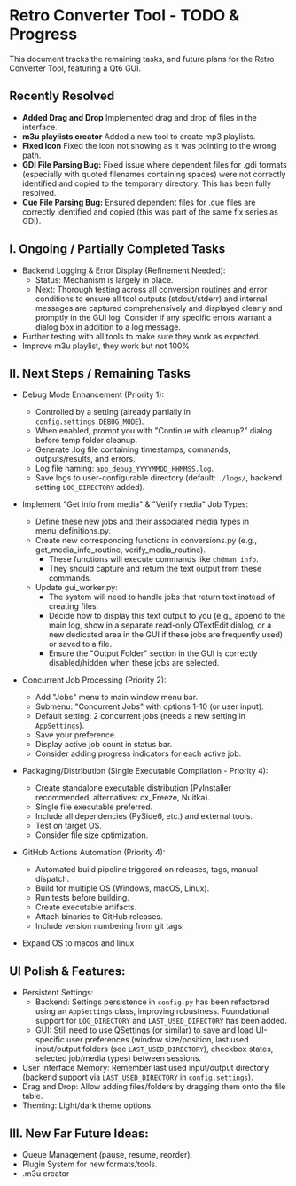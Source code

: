 # Retro Converter Tool - TODO & Progress
This document tracks the remaining tasks, and future plans for the Retro Converter Tool, featuring a Qt6 GUI.

## Recently Resolved
*   **Added Drag and Drop** Implemented drag and drop of files in the interface.
*   **m3u playlists creator** Added a new tool to create mp3 playlists.
*   **Fixed Icon** Fixed the icon not showing as it was pointing to the wrong path.
*   **GDI File Parsing Bug:** Fixed issue where dependent files for .gdi formats (especially with quoted filenames containing spaces) were not correctly identified and copied to the temporary directory. This has been fully resolved.
*   **Cue File Parsing Bug:** Ensured dependent files for .cue files are correctly identified and copied (this was part of the same fix series as GDI).

## I. Ongoing / Partially Completed Tasks
+ Backend Logging & Error Display (Refinement Needed):
    + Status: Mechanism is largely in place.
    + Next: Thorough testing across all conversion routines and error conditions to ensure all tool outputs (stdout/stderr) and internal messages are captured comprehensively and displayed clearly and promptly in the GUI log. Consider if any specific errors warrant a dialog box in addition to a log message.
+ Further testing with all tools to make sure they work as expected.
+ Improve m3u playlist, they work but not 100%

## II. Next Steps / Remaining Tasks

+ Debug Mode Enhancement (Priority 1):
    + Controlled by a setting (already partially in `config.settings.DEBUG_MODE`).
    + When enabled, prompt you with "Continue with cleanup?" dialog before temp folder cleanup.
    + Generate .log file containing timestamps, commands, outputs/results, and errors.
    + Log file naming: `app_debug_YYYYMMDD_HHMMSS.log`.
    + Save logs to user-configurable directory (default: `./logs/`, backend setting `LOG_DIRECTORY` added).

+ Implement "Get info from media" & "Verify media" Job Types:
    + Define these new jobs and their associated media types in menu_definitions.py.
    + Create new corresponding functions in conversions.py (e.g., get_media_info_routine, verify_media_routine).
        + These functions will execute commands like `chdman info`.
        + They should capture and return the text output from these commands.
    + Update gui_worker.py:
        + The system will need to handle jobs that return text instead of creating files.
        + Decide how to display this text output to you (e.g., append to the main log, show in a separate read-only QTextEdit dialog, or a new dedicated area in the GUI if these jobs are frequently used) or saved to a file.
        + Ensure the "Output Folder" section in the GUI is correctly disabled/hidden when these jobs are selected.

+ Concurrent Job Processing (Priority 2):
    + Add "Jobs" menu to main window menu bar.
    + Submenu: "Concurrent Jobs" with options 1-10 (or user input).
    + Default setting: 2 concurrent jobs (needs a new setting in `AppSettings`).
    + Save your preference.
    + Display active job count in status bar.
    + Consider adding progress indicators for each active job.

+ Packaging/Distribution (Single Executable Compilation - Priority 4):
    + Create standalone executable distribution (PyInstaller recommended, alternatives: cx_Freeze, Nuitka).
    + Single file executable preferred.
    + Include all dependencies (PySide6, etc.) and external tools.
    + Test on target OS.
    + Consider file size optimization.

+ GitHub Actions Automation (Priority 4):
    + Automated build pipeline triggered on releases, tags, manual dispatch.
    + Build for multiple OS (Windows, macOS, Linux).
    + Run tests before building.
    + Create executable artifacts.
    + Attach binaries to GitHub releases.
    + Include version numbering from git tags.

+ Expand OS to macos and linux

## UI Polish & Features:
+ Persistent Settings:
    + Backend: Settings persistence in `config.py` has been refactored using an `AppSettings` class, improving robustness. Foundational support for `LOG_DIRECTORY` and `LAST_USED_DIRECTORY` has been added.
    + GUI: Still need to use QSettings (or similar) to save and load UI-specific user preferences (window size/position, last used input/output folders (see `LAST_USED_DIRECTORY`), checkbox states, selected job/media types) between sessions.
+ User Interface Memory: Remember last used input/output directory (backend support via `LAST_USED_DIRECTORY` in `config.settings`).
+ Drag and Drop: Allow adding files/folders by dragging them onto the file table.
+ Theming: Light/dark theme options.

## III. New Far Future Ideas:
+ Queue Management (pause, resume, reorder).
+ Plugin System for new formats/tools.
+ .m3u creator